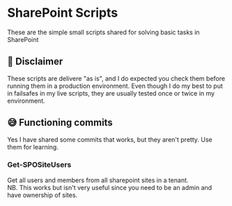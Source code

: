 # SharePoint Scripts
These are the simple small scripts shared for solving basic tasks in SharePoint

## 🚫 Disclaimer
These scripts are delivere "as is", and I do expected you check them before running them in a production environment.
Even though I do my best to put in failsafes in my live scripts, they are usually tested once or twice in my environment.

## 😅 Functioning commits
Yes I have shared some commits that works, but they aren't pretty. Use them for learning.

### Get-SPOSiteUsers
Get all users and members from all sharepoint sites in a tenant. <br>
NB. This works but isn't very useful since you need to be an admin and have ownership of sites. 